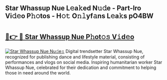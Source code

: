 ## Star Whassup Nue L𝚎a𝚔ed N𝚞𝚍e - Part-lro Vi𝚍𝚎o P𝚑𝚘tos - H𝚘𝚝 O𝚗𝚕yf𝚊ns L𝚎a𝚔s pO4BW

# <h2><a href="http://kfeanov.oniu.top/?m=Star+Whassup+Nue">🔗👉 🔴 Star Whassup Nue P𝚑ot𝚘𝚜 V𝚒d𝚎o</a></h2>

[![Star Whassup Nue Nu𝚍e𝚜](https://i.imgur.com/0qMVB7G.gif)](http://kfeanov.oniu.top/?m=Star+Whassup+Nue)
Digital trendsetter Star Whassup Nue, recognized for publishing dance and lifestyle material, consisting of performances and vlogs on social media. Inspiring humanitarian worker Star Whassup Nue, celebrated for their dedication and commitment to helping those in need around the world.  
